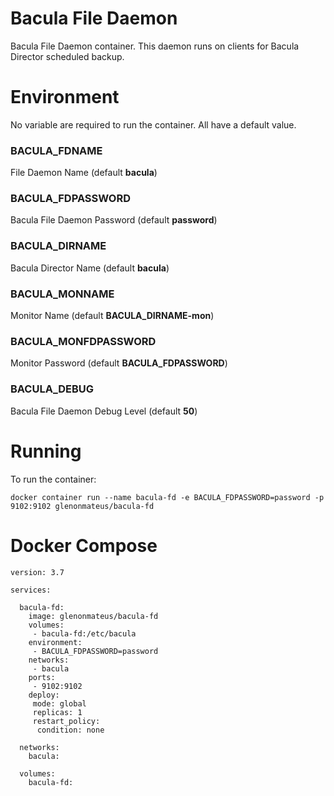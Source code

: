 # Bacula File Daemon

Bacula File Daemon container. This daemon runs on clients for Bacula Director scheduled backup.

# Environment

No variable are required to run the container. All have a default value.

### BACULA_FDNAME

File Daemon Name (default **bacula**)

### BACULA_FDPASSWORD

Bacula File Daemon Password (default **password**)

### BACULA_DIRNAME

Bacula Director Name (default **bacula**)

### BACULA_MONNAME

Monitor Name (default **BACULA_DIRNAME-mon**)

### BACULA_MONFDPASSWORD

Monitor Password (default **BACULA_FDPASSWORD**)

### BACULA_DEBUG

Bacula File Daemon Debug Level (default **50**)

# Running

To run the container:

`docker container run --name bacula-fd -e BACULA_FDPASSWORD=password -p 9102:9102 glenonmateus/bacula-fd`

# Docker Compose

```
version: 3.7

services:

  bacula-fd:
    image: glenonmateus/bacula-fd
    volumes:
     - bacula-fd:/etc/bacula
    environment:
     - BACULA_FDPASSWORD=password
    networks:
     - bacula
    ports:
     - 9102:9102
    deploy:
     mode: global
     replicas: 1
     restart_policy:
      condition: none

  networks:
    bacula:

  volumes:
    bacula-fd:

```
